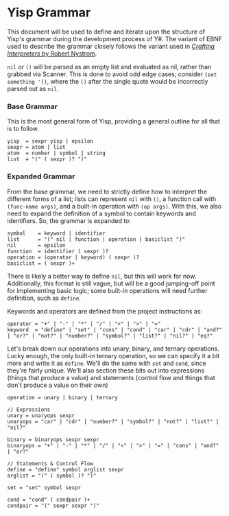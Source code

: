 # Yisp Grammar
This document will be used to define and iterate upon the structure of Yisp's grammar during the development process of Y#. The variant of EBNF used to describe the grammar closely follows the variant used in [*Crafting Interpreters* by Robert Nystrom](https://craftinginterpreters.com/).

``nil`` or ``()`` will be parsed as an empty list and evaluated as nil, rather than grabbed via Scanner. This is done to avoid odd edge cases; consider ``(set something '()``, where the ``()`` after the single quote would be incorrectly parsed out as ``nil``.

### Base Grammar
This is the most general form of Yisp, providing a general outline for all that is to follow.
```ebnf
yisp  = sexpr yisp | epsilon
sexpr = atom | list
atom  = number | symbol | string
list  = "(" ( sexpr )? ")"
```

### Expanded Grammar
From the base grammar, we need to strictly define how to interpret the different forms of a list; lists can represent ``nil`` with ``()``, a function call with ``(func-name args)``, and a built-in operation with ``(op args)``. With this, we also need to expand the definition of a symbol to contain keywords and identifiers. So, the grammar is expanded to:
```ebnf
symbol    = keyword | identifier
list      = "(" nil | function | operation | basiclist ")"
nil       = epsilon
function  = identifier ( sexpr )?
operation = (operator | keyword) ( sexpr )?
basiclist = ( sexpr )+
```
There is likely a better way to define ``nil``, but this will work for now. Additionally, this format is still vague, but will be a good jumping-off point for implementing basic logic; some built-in operations will need further definition, such as ``define``.


Keywords and operators are defined from the project instructions as:
```ebnf
operator = "+" | "-" | "*" | "/" | "<" | ">" | "="
keyword  = "define" | "set" | "cons" | "cond" | "car" | "cdr" | "and?" | "or?" | "not?" | "number?" | "symbol?" | "list?" | "nil?" | "eq?"
```

Let's break down our operations into unary, binary, and ternary operations.
Lucky enough, the only built-in ternary operation, so we can specify it a bit more and write it as ``define``. We'll do the same with ``set`` and ``cond``, since they're fairly unique.
We'll also section these bits out into expressions (things that produce a value) and statements (control flow and things that don't produce a value on their own)
```ebnf
operation = unary | binary | ternary

// Expressions
unary = unaryops sexpr
unaryops = "car" | "cdr" | "number?" | "symbol?" | "not?" | "list?" | "nil?"

binary = binaryops sexpr sexpr
binaryops = "+" | "-" | "*" | "/" | "<" | ">" | "=" | "cons" | "and?" | "or?"

// Statements & Control Flow
define = "define" symbol arglist sexpr
arglist = "(" ( symbol )? ")"

set = "set" symbol sexpr

cond = "cond" ( condpair )+
condpair = "(" sexpr sexpr ")"
```
